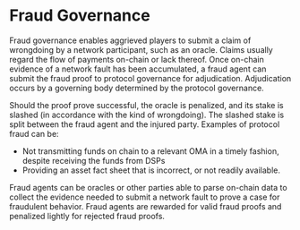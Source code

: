 # Fraud Governance

Fraud governance enables aggrieved players to submit a claim of wrongdoing by a network participant, such as an oracle. Claims usually regard the flow of payments on-chain or lack thereof. Once on-chain evidence of a network fault has been accumulated, a fraud agent can submit the fraud proof to protocol governance for adjudication. Adjudication occurs by a governing body determined by the protocol governance.

Should the proof prove successful, the oracle is penalized, and its stake is slashed (in accordance with the kind of wrongdoing). The slashed stake is split between the fraud agent and the injured party. Examples of protocol fraud can be:

* Not transmitting funds on chain to a relevant OMA in a timely fashion, despite receiving the funds from DSPs&#x20;
* Providing an asset fact sheet that is incorrect, or not readily available.

Fraud agents can be oracles or other parties able to parse on-chain data to collect the evidence needed to submit a network fault to prove a case for fraudulent behavior. Fraud agents are rewarded for valid fraud proofs and penalized lightly for rejected fraud proofs.
